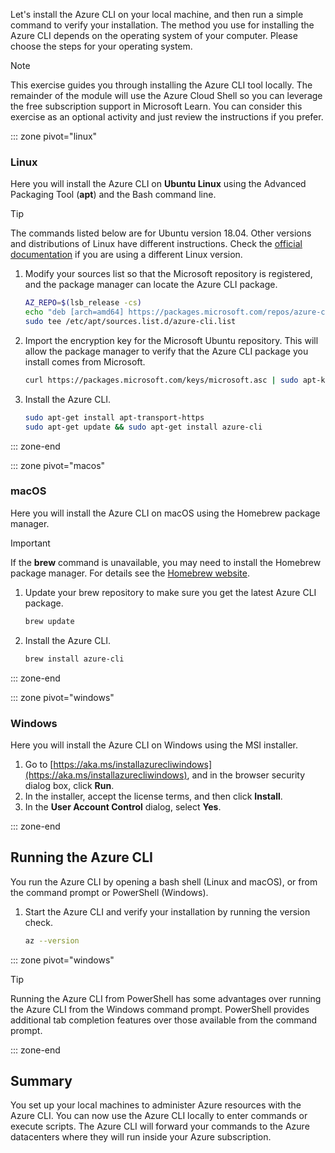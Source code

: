 Let's install the Azure CLI on your local machine, and then run a simple command to verify your installation. The method you use for installing the Azure CLI depends on the operating system of your computer. Please choose the steps for your operating system.

> [!NOTE]
> This exercise guides you through installing the Azure CLI tool locally. The remainder of the module will use the Azure Cloud Shell so you can leverage the free subscription support in Microsoft Learn. You can consider this exercise as an optional activity and just review the instructions if you prefer.

::: zone pivot="linux"

### Linux

Here you will install the Azure CLI on **Ubuntu Linux** using the Advanced Packaging Tool (**apt**) and the Bash command line.

> [!TIP]
> The commands listed below are for Ubuntu version 18.04. Other versions and distributions of Linux have different instructions. Check the [official documentation](https://docs.microsoft.com/cli/azure/install-azure-cli) if you are using a different Linux version.

1. Modify your sources list so that the Microsoft repository is registered, and the package manager can locate the Azure CLI package.

    ```bash
    AZ_REPO=$(lsb_release -cs)
    echo "deb [arch=amd64] https://packages.microsoft.com/repos/azure-cli/ $AZ_REPO main" | \
    sudo tee /etc/apt/sources.list.d/azure-cli.list
    ```

1. Import the encryption key for the Microsoft Ubuntu repository. This will allow the package manager to verify that the Azure CLI package you install comes from Microsoft.

    ```bash
    curl https://packages.microsoft.com/keys/microsoft.asc | sudo apt-key add -
    ```

1. Install the Azure CLI.

    ```bash
    sudo apt-get install apt-transport-https
    sudo apt-get update && sudo apt-get install azure-cli
    ```

::: zone-end

::: zone pivot="macos"

### macOS

Here you will install the Azure CLI on macOS using the Homebrew package manager.

> [!IMPORTANT]
> If the **brew** command is unavailable, you may need to install the Homebrew package manager. For details see the [Homebrew website](https://brew.sh/).

1. Update your brew repository to make sure you get the latest Azure CLI package.

    ```bash
    brew update
    ```

1. Install the Azure CLI.

    ```bash
    brew install azure-cli
    ```

::: zone-end

::: zone pivot="windows"

### Windows

Here you will install the Azure CLI on Windows using the MSI installer.

1. Go to [https://aka.ms/installazurecliwindows](https://aka.ms/installazurecliwindows), and in the browser security dialog box, click **Run**.
1. In the installer, accept the license terms, and then click **Install**.
1. In the **User Account Control** dialog, select **Yes**.

::: zone-end

## Running the Azure CLI

You run the Azure CLI by opening a bash shell (Linux and macOS), or from the command prompt or PowerShell (Windows).

1. Start the Azure CLI and verify your installation by running the version check.

    ```bash
    az --version
    ```

::: zone pivot="windows"

> [!TIP]
> Running the Azure CLI from PowerShell has some advantages over running the Azure CLI from the Windows command prompt. PowerShell provides additional tab completion features over those available from the command prompt. 

::: zone-end

## Summary

You set up your local machines to administer Azure resources with the Azure CLI. You can now use the Azure CLI locally to enter commands or execute scripts. The Azure CLI will forward your commands to the Azure datacenters where they will run inside your Azure subscription.
